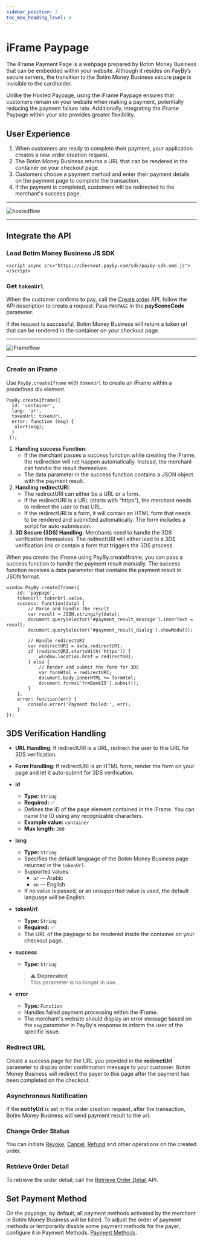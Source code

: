 ```yaml
---
sidebar_position: 2
toc_max_heading_level: 6
---
```


# iFrame Paypage

The iFrame Payment Page is a webpage prepared by Botim Money Business that can be embedded within your website. Although it resides on PayBy’s secure servers, the transition to the Botim Money Business secure page is invisible to the cardholder. 

Unlike the Hosted Paypage, using the iFrame Paypage ensures that customers remain on your website when making a payment, potentially reducing the payment failure rate. Additionally, integrating the iFrame Paypage within your site provides greater flexibility.

## User Experience

1. When customers are ready to complete their payment, your application creates a new order creation request.
2. The Botim Money Business returns a URL that can be rendered in the container on your checkout page.
3. Customers choose a payment method and enter their payment details on the payment page to complete the transaction.
4. If the payment is completed, customers will be redirected to the merchant's success page.

---

![hostedflow](../pic/card-ue-iframe.png)

---


## Integrate the API

### Load Botim Money Business JS SDK

```
<script async src="https://checkout.payby.com/sdk/payby-sdk.umd.js"></script>
```

### Get `tokenUrl`

When the customer confirms to pay, call the [Create order](/docs/createorder) API, follow the API description to create a request. Pass `PAYPAGE` in the **paySceneCode** parameter.

If the request is successful, Botim Money Business will return a token url that can be rendered in the container on your checkout page.

---

![iFrameflow](../pic/iframe.png)

---

### Create an iFrame

Use `PayBy.createIframe` with `tokenUrl` to create an iFrame within a predefined div element.

```
PayBy.createIframe({
  id: 'container',
  lang: 'ar',
  tokenUrl: tokenUrl,
  error: function (msg) {
   alert(msg); 
  }
 });
```

1. **Handling success Function**:
	- If the merchant passes a success function while creating the iFrame, the redirection will not happen automatically. Instead, the merchant can handle the result themselves.
	- The data parameter in the success function contains a JSON object with the payment result.
2. **Handling redirectURI**:
	- The redirectURI can either be a URL or a form.
	- If the redirectURI is a URL (starts with “https”), the merchant needs to redirect the user to that URL.
	- If the redirectURI is a form, it will contain an HTML form that needs to be rendered and submitted automatically. 	The form includes a script for auto-submission.
3. **3D Secure (3DS) Handling**: Merchants need to handle the 3DS verification themselves. The redirectURI will either lead to a 3DS verification link or contain a form that triggers the 3DS process.

When you create the iFrame using PayBy.createIframe, you can pass a success function to handle the payment result manually. The success function receives a data parameter that contains the payment result in JSON format.

```
window.PayBy.createIframe({
    id: 'paypage',
    tokenUrl: tokenUrl.value,
    success: function(data) {
        // Parse and handle the result
        var result = JSON.stringify(data);
        document.querySelector('#payment_result_message').innerText = result;
        document.querySelector('#payment_result_dialog').showModal();

        // Handle redirectURI
        var redirectURI = data.redirectURI;
        if (redirectURI.startsWith('https')) {
            window.location.href = redirectURI;
        } else {
            // Render and submit the form for 3DS
            var formHtml = redirectURI;
            document.body.innerHTML += formHtml;
            document.forms['frmBankID'].submit();
        }
    },
    error: function(err) {
        console.error('Payment failed:', err);
    }
});

```

## 3DS Verification Handling

- **URL Handling**: If redirectURI is a URL, redirect the user to this URL for 3DS verification.
- **Form Handling**: If redirectURI is an HTML form, render the form on your page and let it auto-submit for 3DS verification.

- **id**  
  - **Type:** `String`  
  - **Required:** ✅  
  - Defines the ID of the page element contained in the iFrame. You can name the ID using any recognizable characters.  
  - **Example value:** `container`  
  - **Max length:** `200`

- **lang**  
  - **Type:** `String`  
  - Specifies the default language of the Botim Money Business page returned in the `tokenUrl`.  
  - Supported values:  
    - `ar` — Arabic  
    - `en` — English  
  - If no value is passed, or an unsupported value is used, the default language will be English.

- **tokenUrl**  
  - **Type:** `String`  
  - **Required:** ✅  
  - The URL of the paypage to be rendered inside the container on your checkout page.

- **success**  
  - **Type:** `String`  
  >  ⚠️ **Deprecated**  
    This parameter is no longer in use.

- **error**  
  - **Type:** `Function`  
  - Handles failed payment processing within the iFrame.  
  - The merchant's website should display an error message based on the `msg` parameter in PayBy's response to inform the user of the specific issue.

### Redirect URL

Create a success page for the URL you provided in the **redirectUrl**  parameter to display order confirmation message to your customer. Botim Money Business will redirect the payer to this page after the payment has been completed on the checkout.

### Asynchronous Notification

If the **notifyUrl** is set in the order creation request, after the transaction, Botim Money Business will send payment result to the url.

### Change Order Status

You can initiate [Revoke](/docs/revoke), [Cancel](/docs/cancel), [Refund](/docs/refund) and other operations on the created order.

### Retrieve Order Detail

To retrieve the order detail, call the [Retrieve Order Detail](/docs/retrieveorderdetail) API.

## Set Payment Method

On the paypage, by default, all payment methods activated by the merchant in Botim Money Business will be listed. To adjust the order of payment methods or temporarily disable some payment methods for the payer, configure it in Payment Methods. [Payment Methods](https://b.botim.money/payment-methods).
